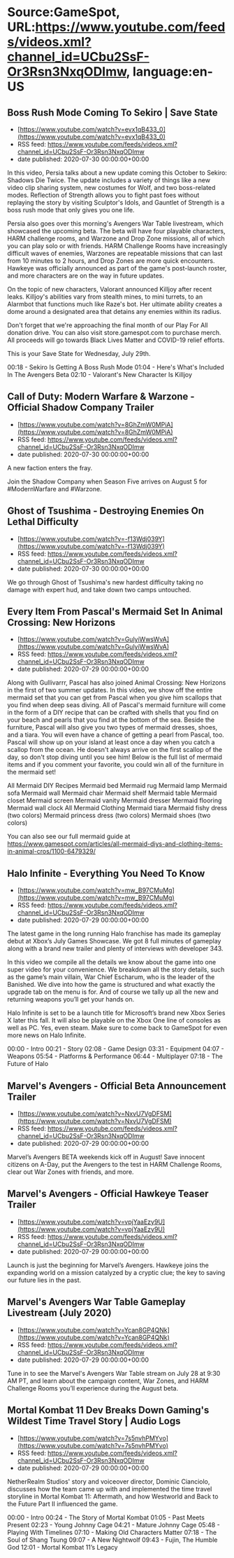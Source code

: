 # Source:GameSpot, URL:https://www.youtube.com/feeds/videos.xml?channel_id=UCbu2SsF-Or3Rsn3NxqODImw, language:en-US

## Boss Rush Mode Coming To Sekiro | Save State
 - [https://www.youtube.com/watch?v=evx1qB433_0](https://www.youtube.com/watch?v=evx1qB433_0)
 - RSS feed: https://www.youtube.com/feeds/videos.xml?channel_id=UCbu2SsF-Or3Rsn3NxqODImw
 - date published: 2020-07-30 00:00:00+00:00

In this video, Persia talks about a new update coming this October to Sekiro: Shadows Die Twice. The update includes a variety of things like a new video clip sharing system, new costumes for Wolf, and two boss-related modes. Reflection of Strength allows you to fight past foes without replaying the story by visiting Sculptor's Idols, and Gauntlet of Strength is a boss rush mode that only gives you one life.

Persia also goes over this morning's Avengers War Table livestream, which showcased the upcoming beta. The beta will have four playable characters, HARM challenge rooms, and Warzone and Drop Zone missions, all of which you can play solo or with friends. HARM Challenge Rooms have increasingly difficult waves of enemies, Warzones are repeatable missions that can last from 10 minutes to 2 hours, and Drop Zones are more quick encounters. Hawkeye was officially announced as part of the game's post-launch roster, and more characters are on the way in future updates. 

On the topic of new characters, Valorant announced Killjoy after recent leaks. Killjoy's abilities vary from stealth mines, to mini turrets, to an Alarmbot that functions much like Raze's bot. Her ultimate ability creates a dome around a designated area that detains any enemies within its radius. 

Don't forget that we're approaching the final month of our Play For All donation drive. You can also visit store.gamespot.com to purchase merch. All proceeds will go towards Black Lives Matter and COVID-19 relief efforts. 

This is your Save State for Wednesday, July 29th.

00:18 - Sekiro Is Getting A Boss Rush Mode
01:04 - Here's What's Included In The Avengers Beta
02:10 - Valorant's New Character Is Killjoy

## Call of Duty: Modern Warfare & Warzone - Official Shadow Company Trailer
 - [https://www.youtube.com/watch?v=8GhZmW0MPiA](https://www.youtube.com/watch?v=8GhZmW0MPiA)
 - RSS feed: https://www.youtube.com/feeds/videos.xml?channel_id=UCbu2SsF-Or3Rsn3NxqODImw
 - date published: 2020-07-30 00:00:00+00:00

A new faction enters the fray. 

Join the Shadow Company when Season Five arrives on August 5 for #ModernWarfare and #Warzone.

## Ghost of Tsushima - Destroying Enemies On Lethal Difficulty
 - [https://www.youtube.com/watch?v=-f13Wdj039Y](https://www.youtube.com/watch?v=-f13Wdj039Y)
 - RSS feed: https://www.youtube.com/feeds/videos.xml?channel_id=UCbu2SsF-Or3Rsn3NxqODImw
 - date published: 2020-07-30 00:00:00+00:00

We go through Ghost of Tsushima's new hardest difficulty taking no damage with expert hud, and take down two camps untouched.

## Every Item From Pascal's Mermaid Set In Animal Crossing: New Horizons
 - [https://www.youtube.com/watch?v=GulyiWwsWvA](https://www.youtube.com/watch?v=GulyiWwsWvA)
 - RSS feed: https://www.youtube.com/feeds/videos.xml?channel_id=UCbu2SsF-Or3Rsn3NxqODImw
 - date published: 2020-07-29 00:00:00+00:00

Along with Gullivarrr, Pascal has also joined Animal Crossing: New Horizons in the first of two summer updates. In this video, we show off the entire mermaid set that you can get from Pascal when you give him scallops that you find when deep seas diving. All of Pascal's mermaid furniture will come in the form of a DIY recipe that can be crafted with shells that you find on your beach and pearls that you find at the bottom of the sea. Beside the furniture, Pascal will also give you two types of mermaid dresses, shoes, and a tiara. You will even have a chance of getting a pearl from Pascal, too. Pascal will show up on your island at least once a day when you catch a scallop from the ocean. He doesn't always arrive on the first scallop of the day, so don't stop diving until you see him! Below is the full list of mermaid items and if you comment your favorite, you could win all of the furniture in the mermaid set!

All Mermaid DIY Recipes
Mermaid bed
Mermaid rug
Mermaid lamp
Mermaid sofa
Mermaid wall
Mermaid chair
Mermaid shelf
Mermaid table
Mermaid closet
Mermaid screen
Mermaid vanity
Mermaid dresser
Mermaid flooring
Mermaid wall clock
All Mermaid Clothing
Mermaid tiara
Mermaid fishy dress (two colors)
Mermaid princess dress (two colors)
Mermaid shoes (two colors)

 You can also see our full mermaid guide at https://www.gamespot.com/articles/all-mermaid-diys-and-clothing-items-in-animal-cros/1100-6479329/

## Halo Infinite - Everything You Need To Know
 - [https://www.youtube.com/watch?v=mw_B97CMuMg](https://www.youtube.com/watch?v=mw_B97CMuMg)
 - RSS feed: https://www.youtube.com/feeds/videos.xml?channel_id=UCbu2SsF-Or3Rsn3NxqODImw
 - date published: 2020-07-29 00:00:00+00:00

The latest game in the long running Halo franchise has made its gameplay debut at Xbox’s July Games Showcase. We got 8 full minutes of gameplay along with a brand new trailer and plenty of interviews with developer 343.

In this video we compile all the details we know about the game into one super video for your convenience. We breakdown all the story details, such as the game’s main villain, War Chief Escharum, who is the leader of the Banished. We dive into how the game is structured and what exactly the upgrade tab on the menu is for. And of course we tally up all the new and returning weapons you’ll get your hands on.

Halo Infinite is set to be a launch title for Microsoft’s brand new Xbox Series X later this fall. It will also be playable on the Xbox One line of consoles as well as PC. Yes, even steam. Make sure to come back to GameSpot for even more news on Halo Infinite.



00:00 - Intro
00:21 - Story
02:08 - Game Design
03:31 - Equipment
04:07 - Weapons
05:54 - Platforms & Performance
06:44 - Multiplayer
07:18 - The Future of Halo

## Marvel's Avengers - Official Beta Announcement Trailer
 - [https://www.youtube.com/watch?v=NxvU7VgDFSM](https://www.youtube.com/watch?v=NxvU7VgDFSM)
 - RSS feed: https://www.youtube.com/feeds/videos.xml?channel_id=UCbu2SsF-Or3Rsn3NxqODImw
 - date published: 2020-07-29 00:00:00+00:00

Marvel’s Avengers BETA weekends kick off in August! Save innocent citizens on A-Day, put the Avengers to the test in HARM Challenge Rooms, clear out War Zones with friends, and more.

## Marvel's Avengers - Official Hawkeye Teaser Trailer
 - [https://www.youtube.com/watch?v=vpjYaaEzy9U](https://www.youtube.com/watch?v=vpjYaaEzy9U)
 - RSS feed: https://www.youtube.com/feeds/videos.xml?channel_id=UCbu2SsF-Or3Rsn3NxqODImw
 - date published: 2020-07-29 00:00:00+00:00

Launch is just the beginning for Marvel’s Avengers. Hawkeye joins the expanding world on a mission catalyzed by a cryptic clue; the key to saving our future lies in the past.

## Marvel's Avengers War Table Gameplay Livestream (July 2020)
 - [https://www.youtube.com/watch?v=Ycan8GP4QNk](https://www.youtube.com/watch?v=Ycan8GP4QNk)
 - RSS feed: https://www.youtube.com/feeds/videos.xml?channel_id=UCbu2SsF-Or3Rsn3NxqODImw
 - date published: 2020-07-29 00:00:00+00:00

Tune in to see the Marvel's Avengers War Table stream on July 28 at 9:30 AM PT, and learn about the campaign content, War Zones, and HARM Challenge Rooms you’ll experience during the August beta.

## Mortal Kombat 11 Dev Breaks Down Gaming's Wildest Time Travel Story | Audio Logs
 - [https://www.youtube.com/watch?v=7s5nvhPMYvo](https://www.youtube.com/watch?v=7s5nvhPMYvo)
 - RSS feed: https://www.youtube.com/feeds/videos.xml?channel_id=UCbu2SsF-Or3Rsn3NxqODImw
 - date published: 2020-07-29 00:00:00+00:00

NetherRealm Studios' story and voiceover director, Dominic Cianciolo, discusses how the team came up with and implemented the time travel storyline in Mortal Kombat 11: Aftermath, and how Westworld and Back to the Future Part II influenced the game.

00:00 - Intro
00:24 - The Story of Mortal Kombat
01:05 - Past Meets Present
02:23 - Young Johnny Cage
04:21 - Mature Johnny Cage
05:48 - Playing With Timelines
07:10 - Making Old Characters Matter
07:18 - The Soul of Shang Tsung
09:07 -  A New Nightwolf
09:43 - Fujin, The Humble God
12:01 - Mortal Kombat 11’s Legacy

